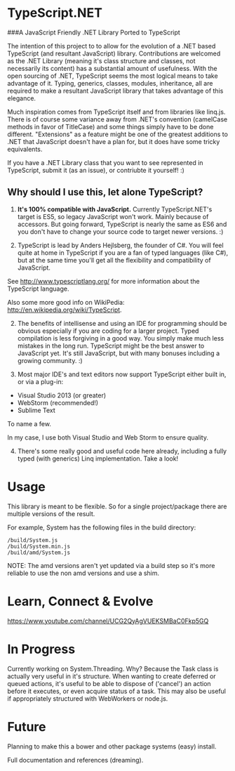 TypeScript.NET
==============

###A JavaScript Friendly .NET Library Ported to TypeScript

The intention of this project to to allow for the evolution of a .NET based TypeScript (and resultant JavaScript) library.
Contributions are welcomed as the .NET Library (meaning it's class structure and classes, not necessarily its content) has a substantial amount of usefulness.  With the open sourcing of .NET, TypeScript seems the most logical means to take advantage of it.  Typing, generics, classes, modules, inheritance, all are required to make a resultant JavaScript library that takes advantage of this elegance.

Much inspiration comes from TypeScript itself and from libraries like linq.js.
There is of course some variance away from .NET's convention (camelCase methods in favor of TitleCase) and some things simply have to be done different.  "Extensions" as a feature might be one of the greatest additions to .NET that JavaScript doesn't have a plan for, but it does have some tricky equivalents.

If you have a .NET Library class that you want to see represented in TypeScript, submit it (as an issue), or contriubte it yourself! :)

## Why should I use this, let alone TypeScript?
1) **It's 100% compatible with JavaScript.**  Currently TypeScript.NET's target is ES5, so legacy JavaScript won't work. Mainly because of accessors.  But going forward, TypeScript is nearly the same as ES6 and you don't have to change your source code to target newer versions. :) 

2) TypeScript is lead by Anders Hejlsberg, the founder of C#.  You will feel quite at home in TypeScript if you are a fan of typed languages (like C#), but at the same time you'll get all the flexibility and compatibility of JavaScript.

See http://www.typescriptlang.org/ for more information about the TypeScript language.

Also some more good info on WikiPedia: http://en.wikipedia.org/wiki/TypeScript.

2) The benefits of intellisense and using an IDE for programming should be obvious especially if you are coding for a larger project.  Typed compilation is less forgiving in a good way.  You simply make much less mistakes in the long run.  TypeScript might be the best answer to JavaScript yet.  It's still JavaScript, but with many bonuses including a growing community. :)

3) Most major IDE's and text editors now support TypeScript either built in, or via a plug-in:
* Visual Studio 2013 (or greater)
* WebStorm (recommended!)
* Sublime Text

To name a few.

In my case, I use both Visual Studio and Web Storm to ensure quality.  

4) There's some really good and useful code here already, including a fully typed (with generics) Linq implementation.  Take a look!

# Usage
This library is meant to be flexible. So for a single project/package there are multiple versions of the result.

For example, System has the following files in the build directory:
```
/build/System.js
/build/System.min.js
/build/amd/System.js
```
NOTE: The amd versions aren't yet updated via a build step so it's more reliable to use the non amd versions and use a shim.

# Learn, Connect & Evolve
https://www.youtube.com/channel/UCG2QyAgVUEKSMBaC0Fkp5GQ

# In Progress
Currently working on System.Threading.
Why?  Because the Task<T> class is actually very useful in it's structure.  When wanting to create deferred or queued actions, it's useful to be able to dispose of ('cancel') an action before it executes, or even acquire status of a task.  This may also be useful if appropriately structured with WebWorkers or node.js.

# Future
Planning to make this a bower and other package systems (easy) install.

Full documentation and references (dreaming).

